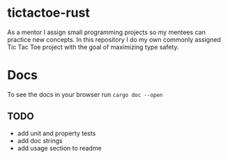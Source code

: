 # tictactoe-rust
As a mentor I assign small programming projects so my mentees can practice new concepts. In this repository I do my own commonly assigned Tic Tac Toe project with the goal of maximizing type safety.

# Docs
To see the docs in your browser run `cargo doc --open` 

## TODO
- add unit and property tests
- add doc strings
- add usage section to readme
